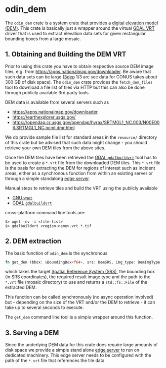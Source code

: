 # odin_dem

The `odin_dem` crate is a system crate that provides a [digital elevation model (DEM)](https://en.wikipedia.org/wiki/Digital_elevation_model).
This crate is basically just a wrapper around the virtual [GDAL VRT](https://gdal.org/en/latest/drivers/raster/vrt.html) driver that is
used to extract elevation data sets for given rectangular bounding boxes from a large mosaic.


## 1. Obtaining and Building the DEM VRT

Prior to using this crate you have to obtain respective source DEM image tiles, e.g. from
https://apps.nationalmap.gov/downloader. Be aware that such data sets can be large ([3dep](https://www.usgs.gov/3d-elevation-program) 1/3 arc
sec data for CONUS takes about 300 GB of disk space). The `odin_dem` crate provides the `fetch_dem_files` tool to download a file list of tiles 
via HTTP but this can also be done through publicly available 3rd party tools.

DEM data is available from several servers such as

- https://apps.nationalmap.gov/downloader
- https://earthexplorer.usgs.gov/
- https://opendap.cr.usgs.gov/opendap/hyrax/SRTMGL1_NC.003/N00E006.SRTMGL1_NC.ncml.dmr.html

We do provide sample file list for standard areas in the `resource/` directory of this crate but be advised that such data
might change - you should retrieve your own DEM tiles from the above sites.


Once the DEM tiles have been retrieved the [GDAL `gdalbuildvrt`](https://gdal.org/en/latest/programs/gdalbuildvrt.html) tool has to be
used to create a `*.vrt` file from the downloaded DEM tiles. This `*.vrt` file is the basis for extracting the DEM for regions
of interest such as incident areas, either as a synchronous function from within an existing server or through a simple standalong
[edge server](../intro.md#edge_servers).

Manual steps to retrieve tiles and build the VRT using the publicly available

- [GNU `wget`](https://www.gnu.org/software/wget/manual/wget.html)
- [GDAL `gdalbuildvrt`](https://gdal.org/en/latest/programs/gdalbuildvrt.html)

cross-platform command line tools are:

```shell
$> wget -nv -i <file-list>
$> gdalbuildvrt <region-name>.vrt *.tif
```


## 2. DEM extraction

The basic function of `odin_dem` is the synchronous

```rust
fn get_dem (bbox: &BoundingBox<f64>, srs: DemSRS, img_type: DemImgType, vrt_file: &str) -> Result<(String,File)>
```

which takes the target [Spatial Reference System (SRS)](https://en.wikipedia.org/wiki/Spatial_reference_system), the
bounding box (in SRS coordinates), the required result image type and the path to the `*.vrt` file (mosaic directory) to
use and returns a `std::fs::File` of the extracted DEM.

This function can be called synchronously (no async operation involved) but - depending on the size of the VRT and/or the
DEM to retrieve - it can take up to several seconds to execute.

The `get_dem` command line tool is a simple wrapper around this function.


## 3. Serving a DEM

Since the underlying DEM data for this crate does require large amounts of disk space we provide a simple stand alone
[edge server](../intro.md#edge_servers) to run on dedicated machinery. This edge server needs to be configured
with the path of the `*.vrt` file that references the tile data.
